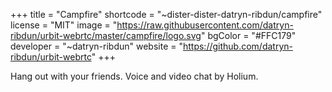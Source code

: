 +++
title = "Campfire"
shortcode = "~dister-dister-datryn-ribdun/campfire"
license = "MIT"
image = "https://raw.githubusercontent.com/datryn-ribdun/urbit-webrtc/master/campfire/logo.svg"
bgColor = "#FFC179"
developer = "~datryn-ribdun"
website = "https://github.com/datryn-ribdun/urbit-webrtc"
+++

Hang out with your friends. Voice and video chat by Holium.
